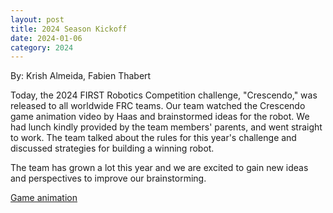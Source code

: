 ```yaml
---
layout: post
title: 2024 Season Kickoff 
date: 2024-01-06
category: 2024
---
```

By: Krish Almeida, Fabien Thabert

Today, the 2024 FIRST Robotics Competition challenge, "Crescendo," was released to all worldwide FRC teams. Our team watched the Crescendo game animation video by Haas and brainstormed ideas for the robot. We had lunch kindly provided by the team members' parents, and went straight to work. The team talked about the rules for this year's challenge and discussed strategies for building a winning robot. 

The team has grown a lot this year and we are excited to gain new ideas and perspectives to improve our brainstorming. 

[Game animation](https://youtu.be/9keeDyFxzY4?si=7_h1dE8ZPo6g_TU-)
